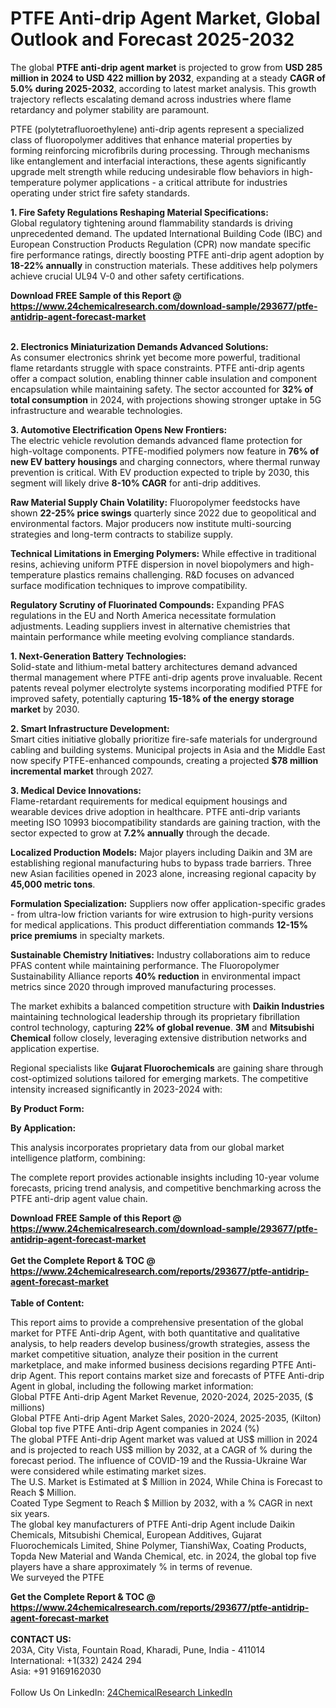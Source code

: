 <h1>PTFE Anti-drip Agent Market, Global Outlook and Forecast 2025-2032</h1><p>The global <strong>PTFE anti-drip agent market</strong> is projected to grow from <strong>USD 285 million in 2024 to USD 422 million by 2032</strong>, expanding at a steady <strong>CAGR of 5.0% during 2025-2032</strong>, according to latest market analysis. This growth trajectory reflects escalating demand across industries where flame retardancy and polymer stability are paramount.</p><p>PTFE (polytetrafluoroethylene) anti-drip agents represent a specialized class of fluoropolymer additives that enhance material properties by forming reinforcing microfibrils during processing. Through mechanisms like entanglement and interfacial interactions, these agents significantly upgrade melt strength while reducing undesirable flow behaviors in high-temperature polymer applications - a critical attribute for industries operating under strict fire safety standards.</p><p><strong>1. Fire Safety Regulations Reshaping Material Specifications:</strong><br>
Global regulatory tightening around flammability standards is driving unprecedented demand. The updated International Building Code (IBC) and European Construction Products Regulation (CPR) now mandate specific fire performance ratings, directly boosting PTFE anti-drip agent adoption by <strong>18-22% annually</strong> in construction materials. These additives help polymers achieve crucial UL94 V-0 and other safety certifications.</p><div><b>Download FREE Sample of this Report @ 
            <a href="https://www.24chemicalresearch.com/download-sample/293677/ptfe-antidrip-agent-forecast-market">
            https://www.24chemicalresearch.com/download-sample/293677/ptfe-antidrip-agent-forecast-market</a></b></div><br><p><strong>2. Electronics Miniaturization Demands Advanced Solutions:</strong><br>
As consumer electronics shrink yet become more powerful, traditional flame retardants struggle with space constraints. PTFE anti-drip agents offer a compact solution, enabling thinner cable insulation and component encapsulation while maintaining safety. The sector accounted for <strong>32% of total consumption</strong> in 2024, with projections showing stronger uptake in 5G infrastructure and wearable technologies.</p><p><strong>3. Automotive Electrification Opens New Frontiers:</strong><br>
The electric vehicle revolution demands advanced flame protection for high-voltage components. PTFE-modified polymers now feature in <strong>76% of new EV battery housings</strong> and charging connectors, where thermal runway prevention is critical. With EV production expected to triple by 2030, this segment will likely drive <strong>8-10% CAGR</strong> for anti-drip additives.</p><p><strong>Raw Material Supply Chain Volatility:</strong> Fluoropolymer feedstocks have shown <strong>22-25% price swings</strong> quarterly since 2022 due to geopolitical and environmental factors. Major producers now institute multi-sourcing strategies and long-term contracts to stabilize supply.</p><p><strong>Technical Limitations in Emerging Polymers:</strong> While effective in traditional resins, achieving uniform PTFE dispersion in novel biopolymers and high-temperature plastics remains challenging. R&amp;D focuses on advanced surface modification techniques to improve compatibility.</p><p><strong>Regulatory Scrutiny of Fluorinated Compounds:</strong> Expanding PFAS regulations in the EU and North America necessitate formulation adjustments. Leading suppliers invest in alternative chemistries that maintain performance while meeting evolving compliance standards.</p><p><strong>1. Next-Generation Battery Technologies:</strong><br>
Solid-state and lithium-metal battery architectures demand advanced thermal management where PTFE anti-drip agents prove invaluable. Recent patents reveal polymer electrolyte systems incorporating modified PTFE for improved safety, potentially capturing <strong>15-18% of the energy storage market</strong> by 2030.</p><p><strong>2. Smart Infrastructure Development:</strong><br>
Smart cities initiative globally prioritize fire-safe materials for underground cabling and building systems. Municipal projects in Asia and the Middle East now specify PTFE-enhanced compounds, creating a projected <strong>$78 million incremental market</strong> through 2027.</p><p><strong>3. Medical Device Innovations:</strong><br>
Flame-retardant requirements for medical equipment housings and wearable devices drive adoption in healthcare. PTFE anti-drip variants meeting ISO 10993 biocompatibility standards are gaining traction, with the sector expected to grow at <strong>7.2% annually</strong> through the decade.</p><p><strong>Localized Production Models:</strong> Major players including Daikin and 3M are establishing regional manufacturing hubs to bypass trade barriers. Three new Asian facilities opened in 2023 alone, increasing regional capacity by <strong>45,000 metric tons</strong>.</p><p><strong>Formulation Specialization:</strong> Suppliers now offer application-specific grades - from ultra-low friction variants for wire extrusion to high-purity versions for medical applications. This product differentiation commands <strong>12-15% price premiums</strong> in specialty markets.</p><p><strong>Sustainable Chemistry Initiatives:</strong> Industry collaborations aim to reduce PFAS content while maintaining performance. The Fluoropolymer Sustainability Alliance reports <strong>40% reduction</strong> in environmental impact metrics since 2020 through improved manufacturing processes.</p><p>The market exhibits a balanced competition structure with <strong>Daikin Industries</strong> maintaining technological leadership through its proprietary fibrillation control technology, capturing <strong>22% of global revenue</strong>. <strong>3M</strong> and <strong>Mitsubishi Chemical</strong> follow closely, leveraging extensive distribution networks and application expertise.</p><p>Regional specialists like <strong>Gujarat Fluorochemicals</strong> are gaining share through cost-optimized solutions tailored for emerging markets. The competitive intensity increased significantly in 2023-2024 with:</p><p><strong>By Product Form:</strong></p><p><strong>By Application:</strong></p><p>This analysis incorporates proprietary data from our global market intelligence platform, combining:</p><p>The complete report provides actionable insights including 10-year volume forecasts, pricing trend analysis, and competitive benchmarking across the PTFE anti-drip agent value chain.</p><div><b>Download FREE Sample of this Report @ 
            <a href="https://www.24chemicalresearch.com/download-sample/293677/ptfe-antidrip-agent-forecast-market">
            https://www.24chemicalresearch.com/download-sample/293677/ptfe-antidrip-agent-forecast-market</a></b></div><br><div><b>Get the Complete Report & TOC @ 
            <a href="https://www.24chemicalresearch.com/reports/293677/ptfe-antidrip-agent-forecast-market">
            https://www.24chemicalresearch.com/reports/293677/ptfe-antidrip-agent-forecast-market</a></b></div><br>
            <b>Table of Content:</b><p>This report aims to provide a comprehensive presentation of the global market for PTFE Anti-drip Agent, with both quantitative and qualitative analysis, to help readers develop business/growth strategies, assess the market competitive situation, analyze their position in the current marketplace, and make informed business decisions regarding PTFE Anti-drip Agent. This report contains market size and forecasts of PTFE Anti-drip Agent in global, including the following market information:<br />
Global PTFE Anti-drip Agent Market Revenue, 2020-2024, 2025-2035, ($ millions)<br />
Global PTFE Anti-drip Agent Market Sales, 2020-2024, 2025-2035, (Kilton)<br />
Global top five PTFE Anti-drip Agent companies in 2024 (%)<br />
The global PTFE Anti-drip Agent market was valued at US$ million in 2024 and is projected to reach US$ million by 2032, at a CAGR of % during the forecast period. The influence of COVID-19 and the Russia-Ukraine War were considered while estimating market sizes.<br />
The U.S. Market is Estimated at $ Million in 2024, While China is Forecast to Reach $ Million.<br />
Coated Type Segment to Reach $ Million by 2032, with a % CAGR in next six years.<br />
The global key manufacturers of PTFE Anti-drip Agent include Daikin Chemicals, Mitsubishi Chemical, European Additives, Gujarat Fluorochemicals Limited, Shine Polymer, TianshiWax, Coating Products, Topda New Material and Wanda Chemical, etc. in 2024, the global top five players have a share approximately % in terms of revenue.<br />
We surveyed the PTFE </p><div><b>Get the Complete Report & TOC @ 
            <a href="https://www.24chemicalresearch.com/reports/293677/ptfe-antidrip-agent-forecast-market">
            https://www.24chemicalresearch.com/reports/293677/ptfe-antidrip-agent-forecast-market</a></b></div><br><b>CONTACT US:</b><br>
            203A, City Vista, Fountain Road, Kharadi, Pune, India - 411014<br>
            International: +1(332) 2424 294<br>
            Asia: +91 9169162030 <br><br>
            Follow Us On LinkedIn: <a href="https://www.linkedin.com/company/24chemicalresearch/">24ChemicalResearch LinkedIn</a>